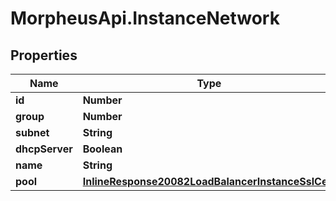 # MorpheusApi.InstanceNetwork

## Properties

Name | Type | Description | Notes
------------ | ------------- | ------------- | -------------
**id** | **Number** |  | [optional] 
**group** | **Number** |  | [optional] 
**subnet** | **String** |  | [optional] 
**dhcpServer** | **Boolean** |  | [optional] 
**name** | **String** |  | [optional] 
**pool** | [**InlineResponse20082LoadBalancerInstanceSslCert**](InlineResponse20082LoadBalancerInstanceSslCert.md) |  | [optional] 


